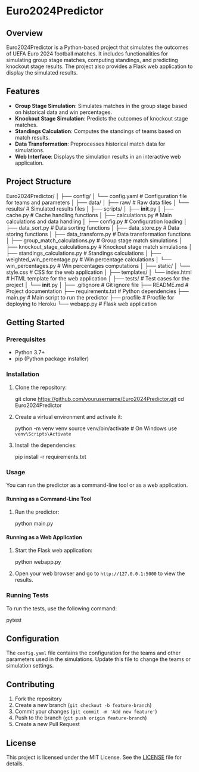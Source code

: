 
# Euro2024Predictor

## Overview
Euro2024Predictor is a Python-based project that simulates the outcomes of UEFA Euro 2024 football matches. It includes functionalities for simulating group stage matches, computing standings, and predicting knockout stage results. The project also provides a Flask web application to display the simulated results.

## Features
- **Group Stage Simulation**: Simulates matches in the group stage based on historical data and win percentages.
- **Knockout Stage Simulation**: Predicts the outcomes of knockout stage matches.
- **Standings Calculation**: Computes the standings of teams based on match results.
- **Data Transformation**: Preprocesses historical match data for simulations.
- **Web Interface**: Displays the simulation results in an interactive web application.

## Project Structure

Euro2024Predictor/
│
├── config/
│   └── config.yaml              # Configuration file for teams and parameters
│
├── data/
│   ├── raw/                     # Raw data files
│   └── results/                 # Simulated results files
│
├── scripts/
│   ├── __init__.py
│   ├── cache.py                 # Cache handling functions
│   ├── calculations.py          # Main calculations and data handling
│   ├── config.py                # Configuration loading
│   ├── data_sort.py             # Data sorting functions
│   ├── data_store.py            # Data storing functions
│   ├── data_transform.py        # Data transformation functions
│   ├── group_match_calculations.py # Group stage match simulations
│   ├── knockout_stage_calculations.py # Knockout stage match simulations
│   ├── standings_calculations.py # Standings calculations
│   ├── weighted_win_percentage.py # Win percentage calculations
│   └── win_percentages.py       # Win percentages computations
│
├── static/
│   └── style.css                # CSS for the web application
│
├── templates/
│   └── index.html               # HTML template for the web application
│
├── tests/                       # Test cases for the project
│   └── __init__.py
│
├── .gitignore                   # Git ignore file
├── README.md                    # Project documentation
├── requirements.txt             # Python dependencies
├── main.py                      # Main script to run the predictor
├── procfile                     # Procfile for deploying to Heroku
└── webapp.py                    # Flask web application

## Getting Started

### Prerequisites
- Python 3.7+
- pip (Python package installer)

### Installation
1. Clone the repository:
   
   git clone https://github.com/yourusername/Euro2024Predictor.git
   cd Euro2024Predictor

2. Create a virtual environment and activate it:
   
   python -m venv venv
   source venv/bin/activate  # On Windows use `venv\Scripts\Activate`

3. Install the dependencies:
   
   pip install -r requirements.txt

### Usage
You can run the predictor as a command-line tool or as a web application.

#### Running as a Command-Line Tool
1. Run the predictor:
   
   python main.py

#### Running as a Web Application
1. Start the Flask web application:
   
   python webapp.py

2. Open your web browser and go to `http://127.0.0.1:5000` to view the results.

### Running Tests
To run the tests, use the following command:

pytest

## Configuration
The `config.yaml` file contains the configuration for the teams and other parameters used in the simulations. Update this file to change the teams or simulation settings.

## Contributing
1. Fork the repository
2. Create a new branch (`git checkout -b feature-branch`)
3. Commit your changes (`git commit -m 'Add new feature'`)
4. Push to the branch (`git push origin feature-branch`)
5. Create a new Pull Request

## License
This project is licensed under the MIT License. See the [LICENSE](LICENSE) file for details.
